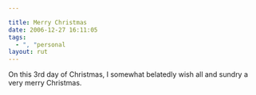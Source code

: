 ```yaml
---

title: Merry Christmas
date: 2006-12-27 16:11:05
tags:
  - ", "personal
layout: rut
---
```


On this 3rd day of Christmas, I somewhat belatedly wish all and sundry a very merry Christmas.

